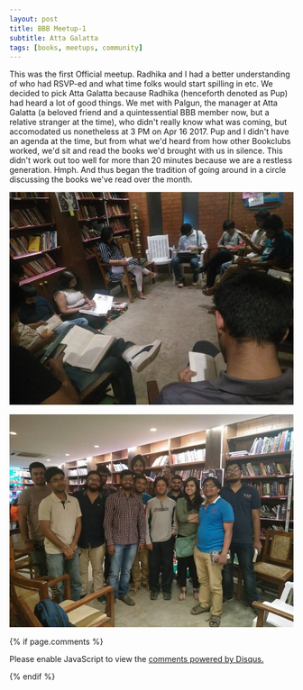 ```yaml
---
layout: post
title: BBB Meetup-1
subtitle: Atta Galatta
tags: [books, meetups, community]
---
```


This was the first Official meetup. Radhika and I had a better understanding of who had RSVP-ed and what time folks would start spilling in etc. We decided to pick Atta Galatta because Radhika (henceforth denoted as Pup) had heard a lot of good things. We met with Palgun, the manager at Atta Galatta (a beloved friend and a quintessential BBB member now, but a relative stranger at the time), who didn't really know what was coming, but accomodated us nonetheless at 3 PM on Apr 16 2017. 
Pup and I didn't have an agenda at the time, but from what we'd heard from how other Bookclubs worked, we'd sit and read the books we'd brought with us in silence. This didn't work out too well for more than 20 minutes because we are a restless generation. Hmph.
And thus began the tradition of going around in a circle discussing the books we've read over the month.


![Group](../img/BBB/BBB_1_04_16_2017.jpg)

![Group1](../img/BBB/BBB_1_04_16_2017_1.jpg)


{% if page.comments %}
<div id="disqus_thread"></div>
<script>

/**
*  RECOMMENDED CONFIGURATION VARIABLES: EDIT AND UNCOMMENT THE SECTION BELOW TO INSERT DYNAMIC VALUES FROM YOUR PLATFORM OR CMS.
*  LEARN WHY DEFINING THESE VARIABLES IS IMPORTANT: https://disqus.com/admin/universalcode/#configuration-variables*/
/*
var disqus_config = function () {
this.page.url = brokebibliophilesbangalore.github.io/2017-04-16-BBB-Meetup-1;
  // Replace PAGE_URL with your page's canonical URL variable
this.page.identifier = 2017-04-16-BBB-Meetup-1; 
// Replace PAGE_IDENTIFIER with your page's unique identifier variable
};
*/
(function() { // DON'T EDIT BELOW THIS LINE
var d = document, s = d.createElement('script');
s.src = 'https://brokebibliophilesbangalore.disqus.com/embed.js';
s.setAttribute('data-timestamp', +new Date());
(d.head || d.body).appendChild(s);
})();
</script>
<noscript>Please enable JavaScript to view the <a href="https://disqus.com/?ref_noscript">comments powered by Disqus.</a></noscript>
                            
{% endif %}
